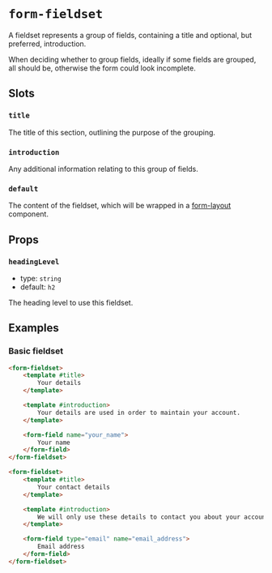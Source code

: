 # `form-fieldset`

A fieldset represents a group of fields, containing a title and optional, but preferred, introduction.

When deciding whether to group fields, ideally if some fields are grouped, all should be, otherwise the form could look incomplete.

## Slots

### `title`

The title of this section, outlining the purpose of the grouping.

### `introduction`

Any additional information relating to this group of fields.

### `default`

The content of the fieldset, which will be wrapped in a [form-layout](/src/components/form/form-layout/form-layout.md) component.

## Props

### `headingLevel`

- type: `string`
- default: `h2`

The heading level to use this fieldset.

## Examples

### Basic fieldset

```html
<form-fieldset>
	<template #title>
		Your details
	</template>

	<template #introduction>
		Your details are used in order to maintain your account.
	</template>

	<form-field name="your_name">
		Your name
	</form-field>
</form-fieldset>

<form-fieldset>
	<template #title>
		Your contact details
	</template>

	<template #introduction>
		We will only use these details to contact you about your account.
	</template>

	<form-field type="email" name="email_address">
		Email address
	</form-field>
</form-fieldset>
```
